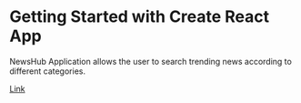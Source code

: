 # Getting Started with Create React App

NewsHub Application allows the user to search trending news according to different categories.

[Link](https://6575b86a3fed5a1d49de79d7--harmonious-sorbet-c9ba5b.netlify.app/)







